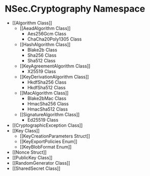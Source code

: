 # NSec.Cryptography Namespace

* [[Algorithm Class]]
    * [[AeadAlgorithm Class]]
        * Aes256Gcm Class
        * ChaCha20Poly1305 Class
    * [[HashAlgorithm Class]]
        * Blake2b Class
        * Sha256 Class
        * Sha512 Class
    * [[KeyAgreementAlgorithm Class]]
        * X25519 Class
    * [[KeyDerivationAlgorithm Class]]
        * HkdfSha256 Class
        * HkdfSha512 Class
    * [[MacAlgorithm Class]]
        * Blake2bMac Class
        * HmacSha256 Class
        * HmacSha512 Class
    * [[SignatureAlgorithm Class]]
        * Ed25519 Class
* [[CryptographicException Class]]
* [[Key Class]]
    * [[KeyCreationParameters Struct]]
    * [[KeyExportPolicies Enum]]
    * [[KeyBlobFormat Enum]]
* [[Nonce Struct]]
* [[PublicKey Class]]
* [[RandomGenerator Class]]
* [[SharedSecret Class]]
